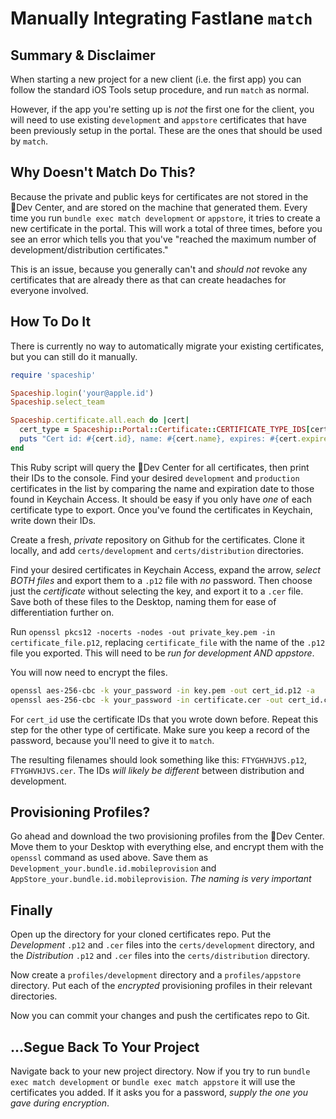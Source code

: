 # Manually Integrating Fastlane `match`

## Summary & Disclaimer
When starting a new project for a new client (i.e. the first app) you can follow the standard iOS Tools setup procedure, and run `match` as normal. 

However, if the app you're setting up is *not* the first one for the client, you will need to use existing `development` and `appstore` certificates that have been previously setup in the portal. These are the ones that should be used by `match`.

## Why Doesn't Match Do This?
Because the private and public keys for certificates are not stored in the Dev Center, and are stored on the machine that generated them. Every time you run `bundle exec match development` or `appstore`, it tries to create a new certificate in the portal. This will work a total of three times, before you see an error which tells you that you've "reached the maximum number of development/distribution certificates."

This is an issue, because you generally can't and _should not_ revoke any certificates that are already there as that can create headaches for everyone involved.

## How To Do It
There is currently no way to automatically migrate your existing certificates, but you can still do it manually.

```ruby
require 'spaceship'

Spaceship.login('your@apple.id')
Spaceship.select_team

Spaceship.certificate.all.each do |cert| 
  cert_type = Spaceship::Portal::Certificate::CERTIFICATE_TYPE_IDS[cert.type_display_id].to_s.split("::")[-1]
  puts "Cert id: #{cert.id}, name: #{cert.name}, expires: #{cert.expires.strftime("%Y-%m-%d")}, type: #{cert_type}"
end
```

This Ruby script will query the Dev Center for all certificates, then print their IDs to the console. Find your desired `development` and `production` certificates in the list by comparing the name and expiration date to those found in Keychain Access. It should be easy if you only have _one_ of each certificate type to export. Once you've found the certificates in Keychain, write down their IDs.

Create a fresh, *private* repository on Github for the certificates. Clone it locally, and add `certs/development` and `certs/distribution` directories.

Find your desired certificates in Keychain Access, expand the arrow, _select BOTH files_ and export them to a `.p12` file with *no* password. Then choose just the _certificate_ without selecting the key, and export it to a `.cer` file. Save both of these files to the Desktop, naming them for ease of differentiation further on.

Run `openssl pkcs12 -nocerts -nodes -out private_key.pem -in certificate_file.p12`, replacing `certificate_file` with the name of the `.p12` file you exported. This will need to be _run for development AND appstore_.

You will now need to encrypt the files.

```bash
openssl aes-256-cbc -k your_password -in key.pem -out cert_id.p12 -a
openssl aes-256-cbc -k your_password -in certificate.cer -out cert_id.cer -a
```

For `cert_id` use the certificate IDs that you wrote down before. Repeat this step for the other type of certificate. Make sure you keep a record of the password, because you'll need to give it to `match`.

The resulting filenames should look something like this: `FTYGHVHJVS.p12`, `FTYGHVHJVS.cer`. The IDs _will likely be different_ between distribution and development.

## Provisioning Profiles?
Go ahead and download the two provisioning profiles from the Dev Center. Move them to your Desktop with everything else, and encrypt them with the `openssl` command as used above. Save them as `Development_your.bundle.id.mobileprovision` and `AppStore_your.bundle.id.mobileprovision`. *The naming is very important*

## Finally
Open up the directory for your cloned certificates repo. Put the _Development_ `.p12` and `.cer` files into the `certs/development` directory, and the _Distribution_ `.p12` and `.cer` files into the `certs/distribution` directory.

Now create a `profiles/development` directory and a `profiles/appstore` directory. Put each of the _encrypted_ provisioning profiles in their relevant directories.

Now you can commit your changes and push the certificates repo to Git.

## ...Segue Back To Your Project
Navigate back to your new project directory. Now if you try to run `bundle exec match development` or `bundle exec match appstore` it will use the certificates you added. If it asks you for a password, _supply the one you gave during encryption_.
